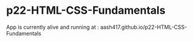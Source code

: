 # p22-HTML-CSS-Fundamentals

App is currently alive and running at :
aash417.github.io/p22-HTML-CSS-Fundamentals
